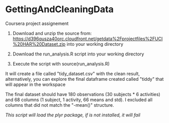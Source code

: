 GettingAndCleaningData
======================

Coursera project assignement


1) Download and unzip the source from: https://d396qusza40orc.cloudfront.net/getdata%2Fprojectfiles%2FUCI%20HAR%20Dataset.zip into your working directory

2) Download the run_analysis.R script into your working directory

3) Execute the script with source(run_analysis.R)

It will create a file called "tidy_dataset.csv" with the clean result, alternatively, you can explore the final dataframe created called "tiddy" that will appear in the workspace

The final dataset should have 180 observations (30 subjects *  6 activities) and 68 columns (1 subject, 1 activity, 66 means and std). I excluded all columns that did not match the "-mean()" structure.

_This script will load the plyr package, if is not installed, it will fail_ 
